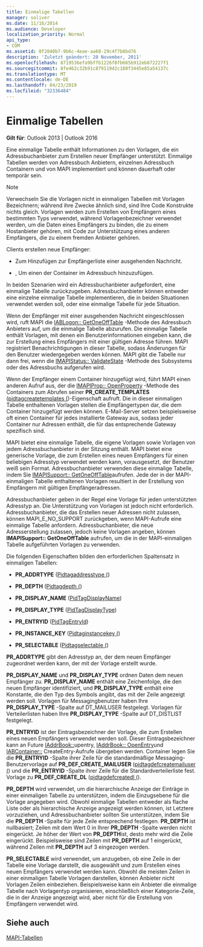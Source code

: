 ```yaml
---
title: Einmalige Tabellen
manager: soliver
ms.date: 11/16/2014
ms.audience: Developer
localization_priority: Normal
api_type:
- COM
ms.assetid: 0f2040b7-9b6c-4eae-aa68-29c4f7b8bd76
description: 'Zuletzt geändert: 20 November, 2011'
ms.openlocfilehash: 8719536efa9bffb1226f8fb665b912eb872227f1
ms.sourcegitcommit: 8fe462c32b91c87911942c188f3445e85a54137c
ms.translationtype: MT
ms.contentlocale: de-DE
ms.lasthandoff: 04/23/2019
ms.locfileid: "32336484"
---
```

# <a name="one-off-tables"></a>Einmalige Tabellen

**Gilt für**: Outlook 2013 | Outlook 2016 
  
Eine einmalige Tabelle enthält Informationen zu den Vorlagen, die ein Adressbuchanbieter zum Erstellen neuer Empfänger unterstützt. Einmalige Tabellen werden von Adressbuch Anbietern, einzelnen Adressbuch Containern und von MAPI implementiert und können dauerhaft oder temporär sein. 
  
> [!NOTE]
> Verwechseln Sie die Vorlagen nicht in einmaligen Tabellen mit Vorlagen Bezeichnern; während ihre Zwecke ähnlich sind, sind Ihre Code Konstrukte nichts gleich. Vorlagen werden zum Erstellen von Empfängern eines bestimmten Typs verwendet, während Vorlagenbezeichner verwendet werden, um die Daten eines Empfängers zu binden, die zu einem Hostanbieter gehören, mit Code zur Unterstützung eines anderen Empfängers, die zu einem fremden Anbieter gehören. 
  
Clients erstellen neue Empfänger:
  
- Zum Hinzufügen zur Empfängerliste einer ausgehenden Nachricht.
    
- , Um einen der Container im Adressbuch hinzuzufügen.
    
In beiden Szenarien wird ein Adressbuchanbieter aufgefordert, eine einmalige Tabelle zurückzugeben. Adressbuchanbieter können entweder eine einzelne einmalige Tabelle implementieren, die in beiden Situationen verwendet werden soll, oder eine einmalige Tabelle für jede Situation. 
  
Wenn der Empfänger mit einer ausgehenden Nachricht eingeschlossen wird, ruft MAPI die [IABLogon:: GetOneOffTable](iablogon-getoneofftable.md) -Methode des Adressbuch Anbieters auf, um die einmalige Tabelle abzurufen. Die einmalige Tabelle enthält Vorlagen, mit denen ein Benutzerinformationen eingeben kann, die zur Erstellung eines Empfängers mit einer gültigen Adresse führen. MAPI registriert Benachrichtigungen in dieser Tabelle, sodass Änderungen für den Benutzer wiedergegeben werden können. MAPI gibt die Tabelle nur dann frei, wenn die [IMAPIStatus:: ValidateState](imapistatus-validatestate.md) -Methode des Subsystems oder des Adressbuchs aufgerufen wird. 
  
Wenn der Empfänger einem Container hinzugefügt wird, führt MAPI einen anderen Aufruf aus, der die [IMAPIProp:: OpenProperty](imapiprop-openproperty.md) -Methode des Containers zum Abrufen seiner **PR_CREATE_TEMPLATES** ([pidtagcreatetemplates (](pidtagcreatetemplates-canonical-property.md))-Eigenschaft aufruft. Die in dieser einmaligen Tabelle enthaltenen Vorlagen stellen die Empfängertypen dar, die dem Container hinzugefügt werden können. E-Mail-Server setzen beispielsweise oft einen Container für jedes installierte Gateway aus, sodass jeder Container nur Adressen enthält, die für das entsprechende Gateway spezifisch sind.
  
MAPI bietet eine einmalige Tabelle, die eigene Vorlagen sowie Vorlagen von jedem Adressbuchanbieter in der Sitzung enthält. MAPI bietet eine generische Vorlage, die zum Erstellen eines neuen Empfängers für einen beliebigen Adresstyp verwendet werden kann, vorausgesetzt, der Benutzer weiß sein Format. Adressbuchanbieter verwenden diese einmalige Tabelle, indem Sie [IMAPISupport:: GetOneOffTable](imapisupport-getoneofftable.md)aufrufen. Jede der in der MAPI-einmaligen Tabelle enthaltenen Vorlagen resultiert in der Erstellung von Empfängern mit gültigen Empfängeradressen.
  
Adressbuchanbieter geben in der Regel eine Vorlage für jeden unterstützten Adresstyp an. Die Unterstützung von Vorlagen ist jedoch nicht erforderlich. Adressbuchanbieter, die das Erstellen neuer Adressen nicht zulassen, können MAPI_E_NO_SUPPORT zurückgeben, wenn MAPI-Aufrufe eine einmalige Tabelle anfordern. Adressbuchanbieter, die neue Adresserstellung zulassen, jedoch keine Vorlagen angeben, können **IMAPISupport:: GetOneOffTable** aufrufen, um die in der MAPI-einmaligen Tabelle aufgeführten Vorlagen zu verwenden. 
  
Die folgenden Eigenschaften bilden den erforderlichen Spaltensatz in einmaligen Tabellen:
  
- **PR_ADDRTYPE** ([Pidtagaddresstype (](pidtagaddresstype-canonical-property.md))
    
- **PR_DEPTH** ([Pidtagdepth (](pidtagdepth-canonical-property.md))
    
- **PR_DISPLAY_NAME** ([PidTagDisplayName](pidtagdisplayname-canonical-property.md))
    
- **PR_DISPLAY_TYPE** ([PidTagDisplayType](pidtagdisplaytype-canonical-property.md))
    
- **PR_ENTRYID** ([PidTagEntryId](pidtagentryid-canonical-property.md))
    
- **PR_INSTANCE_KEY** ([Pidtaginstancekey (](pidtaginstancekey-canonical-property.md))
    
- **PR_SELECTABLE** ([Pidtagselectable (](pidtagselectable-canonical-property.md))
    
 **PR_ADDRTYPE** gibt den Adresstyp an, der dem neuen Empfänger zugeordnet werden kann, der mit der Vorlage erstellt wurde. 
  
 **PR_DISPLAY_NAME** und **PR_DISPLAY_TYPE** ordnen Daten dem neuen Empfänger zu. **PR_DISPLAY_NAME** enthält eine Zeichenfolge, die den neuen Empfänger identifiziert, und **PR_DISPLAY_TYPE** enthält eine Konstante, die den Typ des Symbols angibt, das mit der Zeile angezeigt werden soll. Vorlagen für Messagingbenutzer haben Ihre **PR_DISPLAY_TYPE** -Spalte auf DT_MAILUSER festgelegt. Vorlagen für Verteilerlisten haben Ihre **PR_DISPLAY_TYPE** -Spalte auf DT_DISTLIST festgelegt. 
  
 **PR_ENTRYID** ist der Eintragsbezeichner der Vorlage, die zum Erstellen eines neuen Empfängers verwendet werden soll. Dieser Eintragsbezeichner kann an Future [IAddrBook::](iaddrbook-newentry.md)upentry, [IAddrBook:: OpenEntry](iaddrbook-openentry.md)und [IABContainer::](iabcontainer-createentry.md) CreateEntry-Aufrufe übergeben werden. Container legen Sie die **PR_ENTRYID** -Spalte ihrer Zeile für die standardmäßige Messaging-Benutzervorlage auf **PR_DEF_CREATE_MAILUSER** ([pidtagdefcreatemailuser (](pidtagdefcreatemailuser-canonical-property.md)) und die **PR_ENTRYID** -Spalte ihrer Zeile für die Standardverteilerliste fest. Vorlage zu **PR_DEF_CREATE_DL** ([pidtagdefcreatedl (](pidtagdefcreatedl-canonical-property.md)). 
  
 **PR_DEPTH** wird verwendet, um die hierarchische Anzeige der Einträge in einer einmaligen Tabelle zu unterstützen, indem die Einzugsebene für die Vorlage angegeben wird. Obwohl einmalige Tabellen entweder als flache Liste oder als hierarchische Anzeige angezeigt werden können, ist Letztere vorzuziehen, und Adressbuchanbieter sollten Sie unterstützen, indem Sie die **PR_DEPTH** -Spalte für jede Zeile entsprechend festlegen. **PR_DEPTH** ist nullbasiert; Zeilen mit dem Wert 0 in Ihrer **PR_DEPTH** -Spalte werden nicht eingerückt. Je höher der Wert von **PR_DEPTH**ist, desto mehr wird die Zeile eingerückt. Beispielsweise sind Zeilen mit **PR_DEPTH** auf 1 eingerückt, während Zeilen mit **PR_DEPTH** auf 3 eingezogen werden. 
  
 **PR_SELECTABLE** wird verwendet, um anzugeben, ob eine Zeile in der Tabelle eine Vorlage darstellt, die ausgewählt und zum Erstellen eines neuen Empfängers verwendet werden kann. Obwohl die meisten Zeilen in einer einmaligen Tabelle Vorlagen darstellen, können Anbieter nicht Vorlagen Zeilen einbeziehen. Beispielsweise kann ein Anbieter die einmalige Tabelle nach Vorlagentyp organisieren, einschließlich einer Kategorie-Zeile, die in der Anzeige angezeigt wird, aber nicht für die Erstellung von Empfängern verwendet wird. 
  
## <a name="see-also"></a>Siehe auch



[MAPI-Tabellen](mapi-tables.md)


